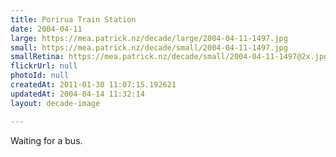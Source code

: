 ```yaml
---
title: Porirua Train Station
date: 2004-04-11
large: https://mea.patrick.nz/decade/large/2004-04-11-1497.jpg
small: https://mea.patrick.nz/decade/small/2004-04-11-1497.jpg
smallRetina: https://mea.patrick.nz/decade/small/2004-04-11-1497@2x.jpg
flickrUrl: null
photoId: null
createdAt: 2011-01-30 11:07:15.192621
updatedAt: 2004-04-14 11:32:14
layout: decade-image

---
```

Waiting for a bus.

